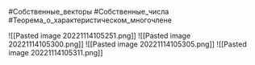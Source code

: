 #Собственные_векторы
#Собственные_числа
#Теорема_о_характеристическом_многочлене

![[Pasted image 20221114105251.png]]
![[Pasted image 20221114105300.png]]
![[Pasted image 20221114105305.png]]
![[Pasted image 20221114105311.png]]
